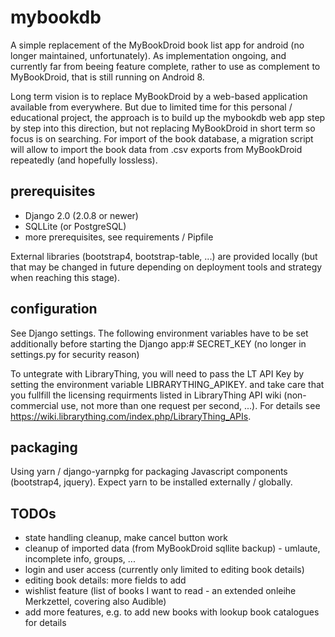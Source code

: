 # mybookdb
A simple replacement of the MyBookDroid book list app for android  (no longer maintained, unfortunately).
As implementation ongoing, and currently far from beeing feature complete, rather to use as complement to MyBookDroid, that is still running on Android 8.

Long term vision is to replace MyBookDroid by a web-based application available from everywhere.
But due to limited time for this personal / educational project, the approach is to build up the mybookdb 
web app step by step into this direction, but not replacing MyBookDroid in short term so focus is on searching.
For import of the book database, a migration script will allow to import the book data from .csv exports 
from MyBookDroid repeatedly (and hopefully lossless).

## prerequisites
+ Django 2.0  (2.0.8 or newer)
+ SQLLite (or PostgreSQL)
+ more prerequisites, see requirements / Pipfile

External libraries (bootstrap4, bootstrap-table, ...) are provided locally (but that may be changed in future
depending on deployment tools and strategy when reaching this stage).

## configuration
See Django settings.
The following environment variables have to be set additionally before starting the Django app:#
SECRET_KEY  (no longer in settings.py for security reason)

To untegrate with LibraryThing, you will need to pass the LT API Key by setting the environment variable LIBRARYTHING_APIKEY.
and take care that you fullfill the licensing requirments listed in LibraryThing API wiki (non-commercial use, not more than one request per second, ...).
For details see https://wiki.librarything.com/index.php/LibraryThing_APIs.

## packaging
Using yarn / django-yarnpkg for packaging Javascript components (bootstrap4, jquery).
Expect yarn to be installed externally / globally.

## TODOs
+ state handling cleanup, make cancel button work
+ cleanup of imported data (from MyBookDroid sqllite backup) - umlaute, incomplete info, groups, ...
+ login and user access (currently only limited to editing book details)
+ editing book details: more fields to add
+ wishlist feature (list of books I want to read - an extended onleihe Merkzettel, covering also Audible)
+ add more features, e.g. to add new books with lookup book catalogues for details

